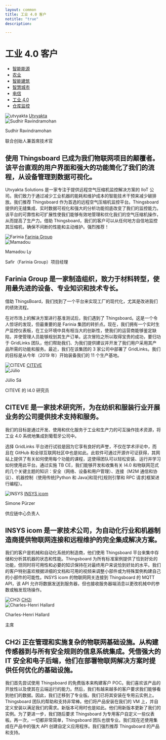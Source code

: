 ```yaml
---
layout: common
title: 工业 4.0 客户
notitle: "true"
description:

---
```


<h1 class="mainTitle industry-4">工业 4.0 客户</h1>

<nav class="customers-nav">
    <ul>
        <li>
            <a href="/industries/smart-energy/">智能能源</a>
        </li>
        <li>
            <a href="/industries/agriculture/">农业</a>
        </li>
        <li>
            <a href="/industries/smart-buildings/">智能建筑</a>
        </li>
        <li>
            <a href="/industries/smart-city/">智慧城市</a>
        </li>
        <li>
            <a href="/industries/telecom/">电信</a>
        </li>
        <li>
            <a href="/industries/industry40/" class="active">工业 4.0</a>
        </li>
        <li>
            <a href="/industries/warehouse-monitoring/">仓库监控</a>
        </li>
    </ul>
</nav>

<div class="customer-block">
    <div class="customer-company">
        <img class="customer-logo" src="/images/customers/utvyakta-logo.png" alt="utvyakta">
        <a class="outlink" href="https://utvyakta.com/" alt="Utvyakta"> Utvyakta </a>
    </div>
    <div class="customer-content">
        <div class="person-container">
            <img class="person-logo" src="/images/customers/sudhir-ravindramohan.png" alt="Sudhir Ravindramohan">
            <div class="person-title">
                <p class="person-name"> Sudhir Ravindramohan </p>
                <p class="person-position"> 联合创始人兼首席技术官 </p>
            </div>
        </div>
        <h2>
            使用 Thingsboard 已成为我们物联网项目的颠覆者。该平台直观的用户界面和强大的功能简化了我们的流程，从设备管理到数据可视化。
        </h2>
        <p>
            Utvyakta Solutions 是一家专注于提供远程空气压缩机监控解决方案的 IIoT 公司。我们致力于通过减少工业机器的能耗和维护成本的智能技术干预来减少碳排放。我们推荐 Thingsboard 作为首选的远程空气压缩机监控平台。Thingsboard 提供的无缝集成、实时数据可视化和强大的分析功能彻底改变了我们的监控能力。该平台的可靠性和可扩展性使我们能够有效地管理和优化我们的空气压缩机操作，从而提高了生产力。借助 Thingsboard，我们的客户可以从任何地方自信地监控其压缩机，确保不间断的性能和主动维护。强烈推荐！
        </p>
    </div>
</div>

<div class="customer-block">
    <div class="customer-company">
        <img class="customer-logo" src="/images/customers/Farinia.png" alt="Farinia">
        <a class="outlink" href="https://www.farinia.com/" alt="Farinia Group"> Farinia Group </a>
    </div>
    <div class="customer-content">
        <div class="person-container">
            <img class="person-logo" src="/images/customers/Mamadou.png" alt="Mamadou">
            <div class="person-title">
                <p class="person-name"> Mamadou Ly </p>
                <p class="person-position"> Safir（Farinia Group）项目经理 </p>
            </div>
        </div>
        <h2>
            Farinia Group 是一家制造组织，致力于材料转型，使用最先进的设备、专业知识和技术专长。
        </h2>
        <p>
            借助 ThingsBoard，我们找到了一个平台来实现工厂的现代化，尤其是改进我们的绩效流程。
        </p>
        <p>
            在对市场上的解决方案进行基准测试后，我们遇到了 Thingsboard。这是一个令人惊讶的发现，但最重要的是 Farinia 集团的转折点。现在，我们拥有一个实时生产监控仪表板，在工业环境中具有相当大的创新性，使我们的运营商能够鉴定缺陷，并使管理人员能够规划其生产订单。这次冒险之所以取得宝贵的成功，要归功于 GridLinks 团队，他们帮助我们、为我们提供建议并开发了我们用户采用其产品所需的功能和服务。最近，我们在该集团的 3 家公司中部署了 GridLinks。我们的目标是从今年（2019 年）开始装备我们的 11 个生产基地。
        </p>
    </div>
</div>

<div class="customer-block">
    <div class="customer-company">
        <img class="customer-logo" src="/images/customers/citeve.png" alt="CITEVE">
        <a class="outlink" href="https://www.citeve.pt/" alt="CITEVE"> CITEVE </a>
    </div>
    <div class="customer-content">
        <div class="person-container">
            <img class="person-logo" src="/images/customers/julio.jpg" alt="Júlio">
            <div class="person-title">
                <p class="person-name"> Júlio Sá </p>
                <p class="person-position"> CITEVE 的 I4.0 研究员 </p>
            </div>
        </div>
        <h2>
            CITEVE 是一家技术研究所，为在纺织和服装行业开展业务的公司提供技术支持和服务。
        </h2>
        <p>
            我们的目标是通过开发、使用和优化服务于工业和生产力的可互操作技术资源，将工业 4.0 系统地集成到葡萄牙公司中。
        </p>
        <p>
            选择 GridLinks 平台进行试验是因为它享有良好的声誉，不仅在学术评论中，而且在 GitHub 和全球互联网社区中也是如此。此软件可通过开源许可证获得，其网站上提供了有关如何使用每个功能的课程，这使得团队可以轻松安装、运行并学习如何使用此平台。通过实施 TB CE，我们能够开发和收集有关 I4.0 和物联网范式的几个关键主题的知识：安全（网络、设备和用户管理）、连接（M2M 通信和协议）、机器控制（使用传统[Python 和 Java]和现代[规则引擎和 RPC 请求]框架进行编程）。
        </p>
    </div>
</div>

<div class="customer-block">
    <div class="customer-company">
        <img class="customer-logo" src="/images/customers/insystec.jpg" alt="INSYS">
        <a class="outlink" href="https://www.insys-icom.com/" alt="INSYS icom"> INSYS icom </a>
    </div>
    <div class="customer-content">
        <div class="person-container">
            <div class="person-title">
                <p class="person-name"> Simone Pürzer </p>
                <p class="person-position"> 供应链中心负责人 </p>
            </div>
        </div>
        <h2>
            INSYS icom 是一家技术公司，为自动化行业和机器制造商提供物联网连接和远程维护的完全集成解决方案。
        </h2>
        <p>
            我们的客户是机械和自动化系统的制造商，他们使用 Thingsboard 平台来集中存储和分析其机器的状态和性能。Thingsboard 为所有标准案例提供了恰到好处的功能，但同时将可用性和必要的知识保持在对最终用户来说恰到好处的水平。我们的客户特别喜欢根据详细的文档和可用的视频来调整小部件或为特殊案例构建自己的小部件的可能性。INSYS icom 的物联网网关连接到 Thingsboard 的 MQTT API，该 API 允许将数据发送到服务器，但也接收服务器端消息以更改机械中的参数或触发现场操作。
        </p>
    </div>
</div>

<div class="customer-block">
    <div class="customer-company">
        <img class="customer-logo" src="/images/customers/ch2i.jpg" alt="CH2i">
        <a class="outlink" href="https://ch2i.eu/" alt="CH2i"> CH2i </a>
    </div>
    <div class="customer-content">
        <div class="person-container">
            <img class="person-logo" src="/images/customers/charles-henri.jpg" alt="Charles-Henri Hallard">
            <div class="person-title">
                <p class="person-name"> Charles-Henri Hallard </p>
                <p class="person-position"> 主席 </p>
            </div>
        </div>
        <h2>
            CH2i 正在管理和实施复杂的物联网基础设施。从构建传感器到与所有安全规则的信息系统集成。凭借强大的 IT 安全和电子后端，他们在部署物联网解决方案时提供任何优化的基础设施。
        </h2>
        <p>
            我们首先尝试使用 Thingsboard 的免费版本来构建客户 POC。我们喜欢该产品的开放性以及使其在云端运行的能力。然后，我们有越来越多的客户要求我们能够看到他们的数据。因此，我们迁移到了专业版。我们已将其安装在专用云实例上。Thingsboard 团队的帮助和支持非常棒。他们将产品安装在我们的 VM 上，并自定义安装以满足我们的需求。新版本可用时也是如此。他们用新版本更新了我们的实例。为了更进一步，我们随后要求 Thingsboard 为专用客户自定义一些仪表板。再一次，一切都非常简单，Thingsboard 团队也很专业。我们现在还使用集成在产品中的强大 API 创建自定义应用程序。我们强烈推荐 Thingsboard 的产品和支持。
        </p>
    </div>
</div>
